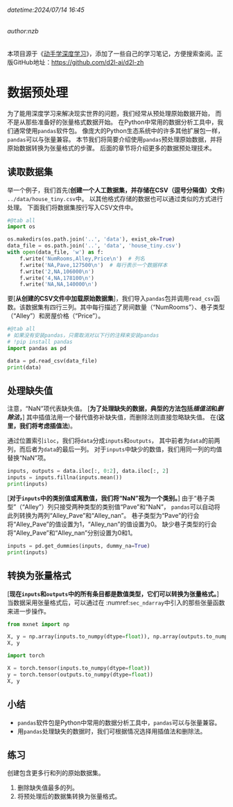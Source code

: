 ###### datetime:2024/07/14 16:45

###### author:nzb

本项目源于《[动手学深度学习](https://github.com/d2l-ai/d2l-zh)》，添加了一些自己的学习笔记，方便搜索查阅。正版GitHub地址：https://github.com/d2l-ai/d2l-zh

# 数据预处理

为了能用深度学习来解决现实世界的问题，我们经常从预处理原始数据开始，
而不是从那些准备好的张量格式数据开始。
在Python中常用的数据分析工具中，我们通常使用`pandas`软件包。
像庞大的Python生态系统中的许多其他扩展包一样，`pandas`可以与张量兼容。
本节我们将简要介绍使用`pandas`预处理原始数据，并将原始数据转换为张量格式的步骤。
后面的章节将介绍更多的数据预处理技术。

## 读取数据集

举一个例子，我们首先(**创建一个人工数据集，并存储在CSV（逗号分隔值）文件**)
`../data/house_tiny.csv`中。
以其他格式存储的数据也可以通过类似的方式进行处理。
下面我们将数据集按行写入CSV文件中。

```python
#@tab all
import os

os.makedirs(os.path.join('..', 'data'), exist_ok=True)
data_file = os.path.join('..', 'data', 'house_tiny.csv')
with open(data_file, 'w') as f:
    f.write('NumRooms,Alley,Price\n')  # 列名
    f.write('NA,Pave,127500\n')  # 每行表示一个数据样本
    f.write('2,NA,106000\n')
    f.write('4,NA,178100\n')
    f.write('NA,NA,140000\n')
```

要[**从创建的CSV文件中加载原始数据集**]，我们导入`pandas`包并调用`read_csv`函数。该数据集有四行三列。其中每行描述了房间数量（“NumRooms”）、巷子类型（“Alley”）和房屋价格（“Price”）。

```python
#@tab all
# 如果没有安装pandas，只需取消对以下行的注释来安装pandas
# !pip install pandas
import pandas as pd

data = pd.read_csv(data_file)
print(data)
```

## 处理缺失值

注意，“NaN”项代表缺失值。
[**为了处理缺失的数据，典型的方法包括*插值法*和*删除法*，**]
其中插值法用一个替代值弥补缺失值，而删除法则直接忽略缺失值。
在(**这里，我们将考虑插值法**)。

通过位置索引`iloc`，我们将`data`分成`inputs`和`outputs`，
其中前者为`data`的前两列，而后者为`data`的最后一列。
对于`inputs`中缺少的数值，我们用同一列的均值替换“NaN”项。

```python
inputs, outputs = data.iloc[:, 0:2], data.iloc[:, 2]
inputs = inputs.fillna(inputs.mean())
print(inputs)
```

[**对于`inputs`中的类别值或离散值，我们将“NaN”视为一个类别。**]
由于“巷子类型”（“Alley”）列只接受两种类型的类别值“Pave”和“NaN”，
`pandas`可以自动将此列转换为两列“Alley_Pave”和“Alley_nan”。
巷子类型为“Pave”的行会将“Alley_Pave”的值设置为1，“Alley_nan”的值设置为0。
缺少巷子类型的行会将“Alley_Pave”和“Alley_nan”分别设置为0和1。

```python
inputs = pd.get_dummies(inputs, dummy_na=True)
print(inputs)
```

## 转换为张量格式

[**现在`inputs`和`outputs`中的所有条目都是数值类型，它们可以转换为张量格式。**]
当数据采用张量格式后，可以通过在 :numref:`sec_ndarray`中引入的那些张量函数来进一步操作。

```python
from mxnet import np

X, y = np.array(inputs.to_numpy(dtype=float)), np.array(outputs.to_numpy(dtype=float))
X, y
```

```python
import torch

X = torch.tensor(inputs.to_numpy(dtype=float))
y = torch.tensor(outputs.to_numpy(dtype=float))
X, y
```

## 小结

* `pandas`软件包是Python中常用的数据分析工具中，`pandas`可以与张量兼容。
* 用`pandas`处理缺失的数据时，我们可根据情况选择用插值法和删除法。

## 练习

创建包含更多行和列的原始数据集。

1. 删除缺失值最多的列。
2. 将预处理后的数据集转换为张量格式。
